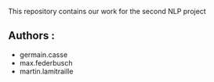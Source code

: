 This repository contains our work for the second NLP project

## Authors :
* germain.casse
* max.federbusch
* martin.lamitraille
